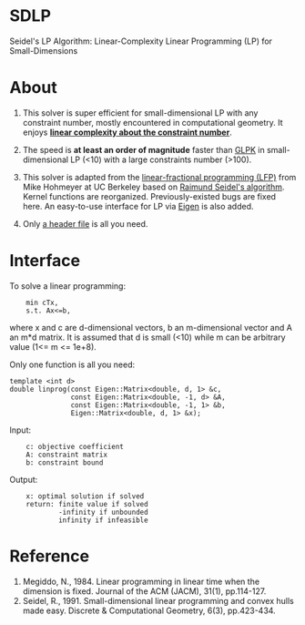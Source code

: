 # SDLP

Seidel's LP Algorithm: Linear-Complexity Linear Programming (LP) for Small-Dimensions

# About

1. This solver is super efficient for small-dimensional LP with any constraint number, mostly encountered in computational geometry. It enjoys [__linear complexity about the constraint number__](https://dl.acm.org/doi/10.1145/2422.322418).

2. The speed is __at least an order of magnitude__ faster than [GLPK](https://en.wikipedia.org/wiki/GNU_Linear_Programming_Kit) in small-dimensional LP (<10) with a large constraints number (>100).

3. This solver is adapted from the [linear-fractional programming (LFP)](https://en.wikipedia.org/wiki/Linear-fractional_programming) from Mike Hohmeyer at UC Berkeley based on [Raimund Seidel's algorithm](https://link.springer.com/article/10.1007/BF02574699). Kernel functions are reorganized. Previously-existed bugs are fixed here. An easy-to-use interface for LP via [Eigen](http://eigen.tuxfamily.org) is also added.

4. Only [a header file](https://github.com/ZJU-FAST-Lab/SDLP/blob/main/include/sdlp/sdlp.hpp) is all you need.

# Interface

To solve a linear programming:

        min cTx, 
        s.t. Ax<=b,

where x and c are d-dimensional vectors, b an m-dimensional vector and A an m*d matrix. It is assumed that d is small (<10) while m can be arbitrary value (1<= m <= 1e+8).

Only one function is all you need:

    template <int d>
    double linprog(const Eigen::Matrix<double, d, 1> &c,
                   const Eigen::Matrix<double, -1, d> &A,
                   const Eigen::Matrix<double, -1, 1> &b,
                   Eigen::Matrix<double, d, 1> &x);

Input:

        c: objective coefficient
        A: constraint matrix
        b: constraint bound

Output:

        x: optimal solution if solved
        return: finite value if solved
                -infinity if unbounded
                infinity if infeasible

# Reference

1. Megiddo, N., 1984. Linear programming in linear time when the dimension is fixed. Journal of the ACM (JACM), 31(1), pp.114-127.
2. Seidel, R., 1991. Small-dimensional linear programming and convex hulls made easy. Discrete & Computational Geometry, 6(3), pp.423-434.

